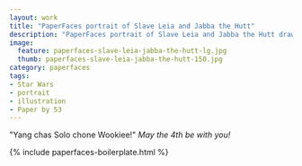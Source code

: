 ```yaml
---
layout: work
title: "PaperFaces portrait of Slave Leia and Jabba the Hutt"
description: "PaperFaces portrait of Slave Leia and Jabba the Hutt drawn with Paper by 53 on an iPad."
image: 
  feature: paperfaces-slave-leia-jabba-the-hutt-lg.jpg
  thumb: paperfaces-slave-leia-jabba-the-hutt-150.jpg
category: paperfaces
tags: 
- Star Wars
- portrait
- illustration
- Paper by 53
---
```


"Yang chas Solo chone Wookiee!" *May the 4th be with you!*

{% include paperfaces-boilerplate.html %}
